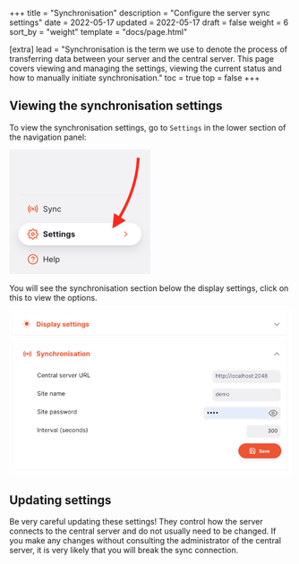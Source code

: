 +++
title = "Synchronisation"
description = "Configure the server sync settings"
date = 2022-05-17
updated = 2022-05-17
draft = false
weight = 6
sort_by = "weight"
template = "docs/page.html"

[extra]
lead = "Synchronisation is the term we use to denote the process of transferring data between your server and the central server. This page covers viewing and managing the settings, viewing the current status and how to manually initiate synchronisation."
toc = true
top = false
+++

## Viewing the synchronisation settings

To view the synchronisation settings, go to `Settings` in the lower section of the navigation panel:

![admin: nav](images/admin_nav.png)

You will see the synchronisation section below the display settings, click on this to view the options.

![admin: page](images/administration.png)

## Updating settings

Be very careful updating these settings! They control how the server connects to the central server and do not usually need to be changed. If you make any changes without consulting the administrator of the central server, it is very likely that you will break the sync connection.
